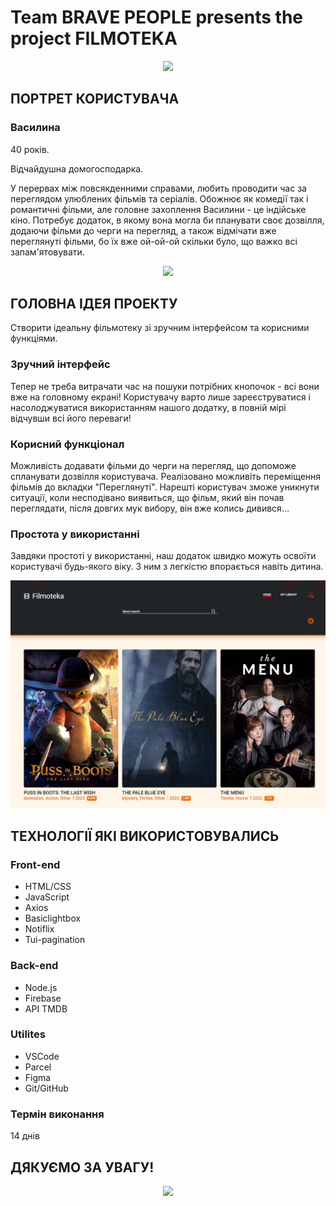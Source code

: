# Team BRAVE PEOPLE presents the project FILMOTEKA

<div align="center">
  <img src="https://media.giphy.com/media/YrqJJWo7VKP1RZUsWn/giphy.gif" width="200"/>
</div>


## ПОРТРЕТ КОРИСТУВАЧА

### Василина

40 років.

Відчайдушна домогосподарка.

У перервах між повсякденними справами, любить проводити час за переглядом улюблених фільмів та серіалів.
Обожнює як комедії так і романтичні фільми, але головне захоплення Василини - це індійське кіно.
Потребує додаток, в якому вона могла би планувати своє дозвілля, додаючи фільми до черги на перегляд, 
а також відмічати вже переглянуті фільми, бо їх вже ой-ой-ой скільки було, що важко всі запам'ятовувати.

<div align="center">
  <img src="https://media.giphy.com/media/2yhQfCCuTTIh70JViP/giphy.gif" width="300"/>
</div>

## ГОЛОВНА ІДЕЯ ПРОЕКТУ

Створити ідеальну фільмотеку зі зручним інтерфейсом та корисними функціями.

### Зручний інтерфейс

Тепер не треба витрачати час на пошуки потрібних кнопочок - всі вони вже на головному екрані! 
Користувачу варто лише зареєструватися і насолоджуватися використанням нашого додатку, в повній мірі відчувши всі його переваги!

### Корисний функціонал

Можливість додавати фільми до черги на перегляд, що допоможе спланувати дозвілля користувача. 
Реалізовано можливіть переміщення фільмів до вкладки "Переглянуті". 
Нарешті користувач зможе уникнути ситуації, коли несподівано виявиться, що фільм, 
який він почав переглядати, після довгих мук вибору, він вже колись дивився...

### Простота у використанні

Завдяки простоті у використанні, наш додаток швидко можуть освоїти користувачі будь-якого віку. З ним з легкістю впорається навіть дитина.

![GitHub actions settings](./assets/filmoteka.jpg)

## ТЕХНОЛОГІЇ ЯКІ ВИКОРИСТОВУВАЛИСЬ

### Front-end

- HTML/CSS
- JavaScript
- Axios
- Basiclightbox
- Notiflix
- Tui-pagination

### Back-end

- Node.js
- Firebase
- API TMDB

### Utilites

- VSCode
- Parcel
- Figma
- Git/GitHub

### Термін виконання 

14 днів

## ДЯКУЄМО ЗА УВАГУ! 

<!-- ![How it works](./assets/how-it-works.png) -->

<div align="center">
  <img src="https://media.giphy.com/media/PE79pnjBtEOVLBEMM1/giphy.gif" width="200"/>
</div>
